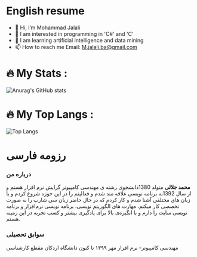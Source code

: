 # English resume
- 👋 Hi, I’m Mohammad Jalali
- 👀 I am interested in programming in 'C#' and 'C'
- 🌱 I am learning artificial intelligence and data mining
- 📫 How to reach me 
     Email: [M.jalali.ba@gmail.com](mailto:M.jalali.ba@gmail.com)

# :fire: My Stats :

![Anurag's GitHub stats](https://github-readme-stats.vercel.app/api?username=m-jalali-25-36&show_icons=true&theme=default)

# :fire: My Top Langs :

![Top Langs](https://github-readme-stats.vercel.app/api/top-langs/?username=m-jalali-25-36)


# رزومه فارسی
### درباره من
**محمد جلالی** متولد  1380دانشجوی رشته ی مهندسی کامپیوتر گرایش نرم افزار هستم و از سال 1392به برنامه نویسی علاقه مند شدم و فعالیتم را در این حوزه شروع کردم و با زبان های مختلفی آشنا شدم و کار کردم که در حال حاضر زبان سی شارپ را به صورت تخصصی کار میکنم. مهارت های الگوریتم نویسی، برنامه نویسی نرم‌افزار و برنامه نویسی سایت را دارم و با انگیزه‌ی بالا برای یادگیری بیشتر و کسب تجربه در این زمینه هستم.
 
### سوابق تحصیلی
مهندسی کامپیوتر- نرم افزار مهر ۱۳۹۹ تا کنون
دانشگاه اردکان مقطع کارشناسی





<!---
m-jalali-25-36/m-jalali-25-36 is a ✨ special ✨ repository because its `README.md` (this file) appears on your GitHub profile.
You can click the Preview link to take a look at your changes.
--->
